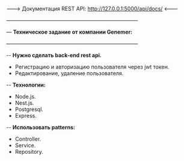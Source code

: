 ---> Документация REST API: http://127.0.0.1:5000/api/docs/ <---

—————————————————————————

— **Техническое задание от компании Genemer:**

—————————————————————————

-- **Нужно сделать back-end rest api.**
- Регистрацию и авторизацию пользователя через jwt токен.
- Редактирование, удаление пользователя. 

-- **Технологии:**
- Node.js.
- Nest.js.
- Postgresql.
- Express.    
            
-- **Использовать patterns:** 
- Controller.
- Service.
- Repository.
